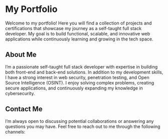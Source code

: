 # My Portfolio

Welcome to my portfolio! Here you will find a collection of projects and certifications that showcase my journey as a self-taught full stack developer. My goal is to build functional, scalable, and innovative web applications while continuously learning and growing in the tech space.

## About Me

I’m a passionate self-taught full stack developer with expertise in building both front-end and back-end solutions. In addition to my development skills, I have a strong interest in web security, penetration testing, and Open Source Intelligence (OSINT). I enjoy solving complex problems, creating secure applications, and continuously expanding my knowledge in cybersecurity.

## Contact Me

I’m always open to discussing potential collaborations or answering any questions you may have. Feel free to reach out to me through the following channels:
